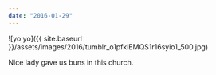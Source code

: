 ```yaml
---
date: "2016-01-29"
---
```


![yo yo]({{ site.baseurl }}/assets/images/2016/tumblr_o1pfklEMQS1r16syio1_500.jpg)

Nice lady gave us buns in this church.
